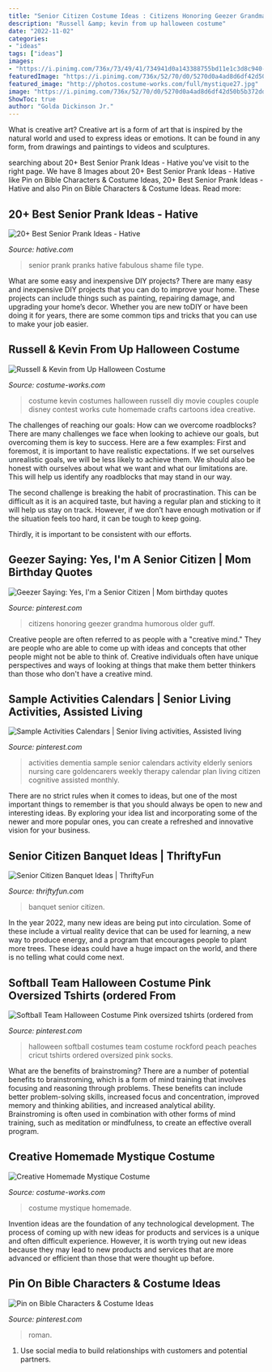 ```yaml
---
title: "Senior Citizen Costume Ideas : Citizens Honoring Geezer Grandma Humorous Older Guff"
description: "Russell &amp; kevin from up halloween costume"
date: "2022-11-02"
categories:
- "ideas"
tags: ["ideas"]
images:
- "https://i.pinimg.com/736x/73/49/41/734941d0a143388755bd11e1c3d8c940--dementia-activities-senior-activities.jpg"
featuredImage: "https://i.pinimg.com/736x/52/70/d0/5270d0a4ad8d6df42d50b5b372dda303.jpg"
featured_image: "http://photos.costume-works.com/full/mystique27.jpg"
image: "https://i.pinimg.com/736x/52/70/d0/5270d0a4ad8d6df42d50b5b372dda303.jpg"
ShowToc: true
author: "Golda Dickinson Jr."
---
```



What is creative art?
Creative art is a form of art that is inspired by the natural world and used to express ideas or emotions. It can be found in any form, from drawings and paintings to videos and sculptures.

	

		
searching about 20+ Best Senior Prank Ideas - Hative you've visit to the right page. We have 8 Images about 20+ Best Senior Prank Ideas - Hative like Pin on Bible Characters &amp; Costume Ideas, 20+ Best Senior Prank Ideas - Hative and also Pin on Bible Characters &amp; Costume Ideas. Read more:
		
    
## 20+ Best Senior Prank Ideas - Hative

<img loading=lazy src="https://hative.com/wp-content/uploads/2014/04/senior-prank-ideas/senior-prank-ideas.jpg" onerror="this.onerror=null;this.src='https://tse2.mm.bing.net/th?id=OIP.wk7oSkob_46767HqjcBG-wHaQq&amp;pid=15.1';" alt="20+ Best Senior Prank Ideas - Hative">

_Source: hative.com_

>senior prank pranks hative fabulous shame file type. 

	

What are some easy and inexpensive DIY projects?
There are many easy and inexpensive DIY projects that you can do to improve your home. These projects can include things such as painting, repairing damage, and upgrading your home’s decor. Whether you are new toDIY or have been doing it for years, there are some common tips and tricks that you can use to make your job easier.

    
## Russell &amp; Kevin From Up Halloween Costume

<img loading=lazy src="https://photos.costume-works.com/full/russell_n_kevin_from_up1.jpg" onerror="this.onerror=null;this.src='https://tse4.mm.bing.net/th?id=OIP.opdEhJ7kI3Qjk2xGhd9rfgHaN_&amp;pid=15.1';" alt="Russell &amp; Kevin from Up Halloween Costume">

_Source: costume-works.com_

>costume kevin costumes halloween russell diy movie couples couple disney contest works cute homemade crafts cartoons idea creative. 

	

The challenges of reaching our goals: How can we overcome roadblocks?
There are many challenges we face when looking to achieve our goals, but overcoming them is key to success. Here are a few examples:
First and foremost, it is important to have realistic expectations. If we set ourselves unrealistic goals, we will be less likely to achieve them. We should also be honest with ourselves about what we want and what our limitations are. This will help us identify any roadblocks that may stand in our way.

The second challenge is breaking the habit of procrastination. This can be difficult as it is an acquired taste, but having a regular plan and sticking to it will help us stay on track. However, if we don’t have enough motivation or if the situation feels too hard, it can be tough to keep going.

Thirdly, it is important to be consistent with our efforts.

    
## Geezer Saying: Yes, I&#039;m A Senior Citizen | Mom Birthday Quotes

<img loading=lazy src="https://i.pinimg.com/736x/52/70/d0/5270d0a4ad8d6df42d50b5b372dda303.jpg" onerror="this.onerror=null;this.src='https://tse2.mm.bing.net/th?id=OIP.idM9FaapJeugm-YZEsgoJgAAAA&amp;pid=15.1';" alt="Geezer Saying: Yes, I&#039;m a Senior Citizen | Mom birthday quotes">

_Source: pinterest.com_

>citizens honoring geezer grandma humorous older guff. 

	

Creative people are often referred to as people with a "creative mind." They are people who are able to come up with ideas and concepts that other people might not be able to think of. Creative individuals often have unique perspectives and ways of looking at things that make them better thinkers than those who don't have a creative mind.

    
## Sample Activities Calendars | Senior Living Activities, Assisted Living

<img loading=lazy src="https://i.pinimg.com/736x/73/49/41/734941d0a143388755bd11e1c3d8c940--dementia-activities-senior-activities.jpg" onerror="this.onerror=null;this.src='https://tse4.mm.bing.net/th?id=OIP.j3tShtgOWpGrw4_b7RRQBAHaKM&amp;pid=15.1';" alt="Sample Activities Calendars | Senior living activities, Assisted living">

_Source: pinterest.com_

>activities dementia sample senior calendars activity elderly seniors nursing care goldencarers weekly therapy calendar plan living citizen cognitive assisted monthly. 

	

There are no strict rules when it comes to ideas, but one of the most important things to remember is that you should always be open to new and interesting ideas. By exploring your idea list and incorporating some of the newer and more popular ones, you can create a refreshed and innovative vision for your business.

    
## Senior Citizen Banquet Ideas | ThriftyFun

<img loading=lazy src="http://img.thrfun.com/img/136/071/senior_citizen_banquet_l3.jpg" onerror="this.onerror=null;this.src='https://tse3.mm.bing.net/th?id=OIP.esaHWp0yJ3xaqVzhlINhgQHaE7&amp;pid=15.1';" alt="Senior Citizen Banquet Ideas | ThriftyFun">

_Source: thriftyfun.com_

>banquet senior citizen. 

	

In the year 2022, many new ideas are being put into circulation. Some of these include a virtual reality device that can be used for learning, a new way to produce energy, and a program that encourages people to plant more trees. These ideas could have a huge impact on the world, and there is no telling what could come next.

    
## Softball Team Halloween Costume Pink Oversized Tshirts (ordered From

<img loading=lazy src="https://i.pinimg.com/736x/20/92/9e/20929e87c56c5c1b49bac10a34095158--amazon-used-rockford-peaches.jpg" onerror="this.onerror=null;this.src='https://tse1.mm.bing.net/th?id=OIP.K3xQmjRqkf1jNjLkZZlLHAHaFj&amp;pid=15.1';" alt="Softball Team Halloween Costume Pink oversized tshirts (ordered from">

_Source: pinterest.com_

>halloween softball costumes team costume rockford peach peaches cricut tshirts ordered oversized pink socks. 

	

What are the benefits of brainstroming?
There are a number of potential benefits to brainstroming, which is a form of mind training that involves focusing and reasoning through problems. These benefits can include better problem-solving skills, increased focus and concentration, improved memory and thinking abilities, and increased analytical ability. Brainstroming is often used in combination with other forms of mind training, such as meditation or mindfulness, to create an effective overall program.

    
## Creative Homemade Mystique Costume

<img loading=lazy src="http://photos.costume-works.com/full/mystique27.jpg" onerror="this.onerror=null;this.src='https://tse3.mm.bing.net/th?id=OIP.loMjOM3Wf5x6Cy43PwEtywHaKa&amp;pid=15.1';" alt="Creative Homemade Mystique Costume">

_Source: costume-works.com_

>costume mystique homemade. 

	

Invention ideas are the foundation of any technological development. The process of coming up with new ideas for products and services is a unique and often difficult experience. However, it is worth trying out new ideas because they may lead to new products and services that are more advanced or efficient than those that were thought up before.

    
## Pin On Bible Characters &amp; Costume Ideas

<img loading=lazy src="https://i.pinimg.com/736x/33/0b/81/330b81955e3b879d6dcdea8ecf7121a9--faithful-romans.jpg" onerror="this.onerror=null;this.src='https://tse3.mm.bing.net/th?id=OIP.1in8CDLNK4JCmeD-FksurQHaGR&amp;pid=15.1';" alt="Pin on Bible Characters &amp; Costume Ideas">

_Source: pinterest.com_

>roman. 

	

1. Use social media to build relationships with customers and potential partners.

